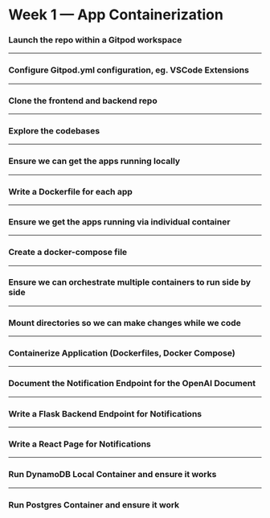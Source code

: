 # Week 1 — App Containerization


### Launch the repo within a Gitpod workspace

---

### Configure Gitpod.yml configuration, eg. VSCode Extensions

---

### Clone the frontend and backend repo

---

### Explore the codebases

---

### Ensure we can get the apps running locally

---

### Write a Dockerfile for each app

---

### Ensure we get the apps running via individual container

---

### Create a docker-compose file

---

### Ensure we can orchestrate multiple containers to run side by side

---

### Mount directories so we can make changes while we code

---

### Containerize Application (Dockerfiles, Docker Compose)

---

### Document the Notification Endpoint for the OpenAI Document	

---

### Write a Flask Backend Endpoint for Notifications

---

### Write a React Page for Notifications

---

### Run DynamoDB Local Container and ensure it works

---

### Run Postgres Container and ensure it work